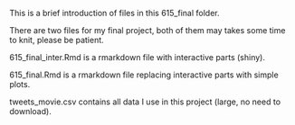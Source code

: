 This is a brief introduction of files in this 615_final folder.

There are two files for my final project, both of them may takes some time to knit, please be patient. 

615_final_inter.Rmd is a rmarkdown file with interactive parts (shiny). 

615_final.Rmd is a rmarkdown file replacing interactive parts with simple plots. 

tweets_movie.csv contains all data I use in this project (large, no need to download). 

